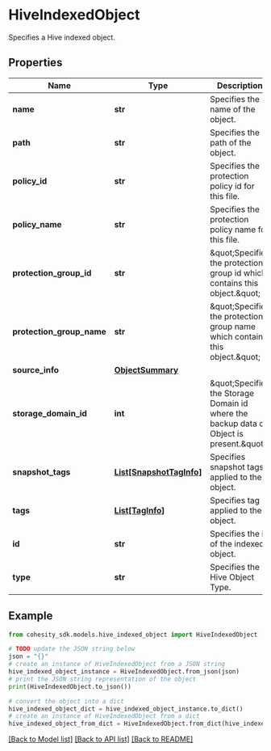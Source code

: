 # HiveIndexedObject

Specifies a Hive indexed object.

## Properties

Name | Type | Description | Notes
------------ | ------------- | ------------- | -------------
**name** | **str** | Specifies the name of the object. | [optional] 
**path** | **str** | Specifies the path of the object. | [optional] 
**policy_id** | **str** | Specifies the protection policy id for this file. | [optional] 
**policy_name** | **str** | Specifies the protection policy name for this file. | [optional] 
**protection_group_id** | **str** | \&quot;Specifies the protection group id which contains this object.\&quot; | [optional] 
**protection_group_name** | **str** | \&quot;Specifies the protection group name which contains this object.\&quot; | [optional] 
**source_info** | [**ObjectSummary**](ObjectSummary.md) |  | [optional] 
**storage_domain_id** | **int** | \&quot;Specifies the Storage Domain id where the backup data of Object is present.\&quot; | [optional] 
**snapshot_tags** | [**List[SnapshotTagInfo]**](SnapshotTagInfo.md) | Specifies snapshot tags applied to the object. | [optional] 
**tags** | [**List[TagInfo]**](TagInfo.md) | Specifies tag applied to the object. | [optional] 
**id** | **str** | Specifies the id of the indexed object. | [optional] 
**type** | **str** | Specifies the Hive Object Type. | [optional] 

## Example

```python
from cohesity_sdk.models.hive_indexed_object import HiveIndexedObject

# TODO update the JSON string below
json = "{}"
# create an instance of HiveIndexedObject from a JSON string
hive_indexed_object_instance = HiveIndexedObject.from_json(json)
# print the JSON string representation of the object
print(HiveIndexedObject.to_json())

# convert the object into a dict
hive_indexed_object_dict = hive_indexed_object_instance.to_dict()
# create an instance of HiveIndexedObject from a dict
hive_indexed_object_from_dict = HiveIndexedObject.from_dict(hive_indexed_object_dict)
```
[[Back to Model list]](../README.md#documentation-for-models) [[Back to API list]](../README.md#documentation-for-api-endpoints) [[Back to README]](../README.md)


